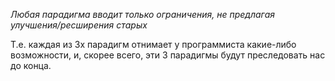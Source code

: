 *Любая парадигма вводит только ограничения, не предлагая улучшения/ресширения старых*

Т.е. каждая из 3х парадигм отнимает у программиста какие-либо возможности, и, скорее всего, эти 3 парадигмы будут преследовать нас до конца.